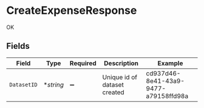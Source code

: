 # CreateExpenseResponse

OK


## Fields

| Field                                | Type                                 | Required                             | Description                          | Example                              |
| ------------------------------------ | ------------------------------------ | ------------------------------------ | ------------------------------------ | ------------------------------------ |
| `DatasetID`                          | **string*                            | :heavy_minus_sign:                   | Unique id of dataset created         | cd937d46-8e41-43a9-9477-a79158ffd98a |